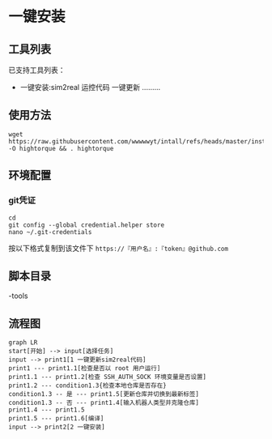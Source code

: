 # 一键安装

## 工具列表

已支持工具列表：

- 一键安装:sim2real 运控代码 一键更新 
.........


## 使用方法
```
wget https://raw.githubusercontent.com/wwwwwyt/intall/refs/heads/master/install -O hightorque && . hightorque
```
## 环境配置
### git凭证
```
cd
git config --global credential.helper store
nano ~/.git-credentials
```
按以下格式复制到该文件下 `https://『用户名』:『token』@github.com`

## 脚本目录
-tools

## 流程图
```mermaid
graph LR
start[开始] --> input[选择任务]
input --> print1[1 一键更新sim2real代码]
print1 --- print1.1[检查是否以 root 用户运行]
print1.1 --- print1.2[检查 SSH_AUTH_SOCK 环境变量是否设置]
print1.2 --- condition1.3{检查本地仓库是否存在}
condition1.3 -- 是 --- print1.5[更新仓库并切换到最新标签]
condition1.3 -- 否 --- print1.4[输入机器人类型并克隆仓库]
print1.4 --- print1.5
print1.5 --- print1.6[编译]
input --> print2[2 一键安装]
```